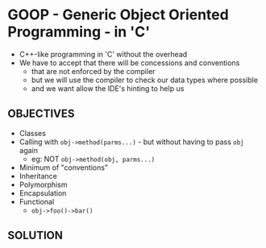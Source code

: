 # GOOP - Generic Object Oriented Programming - in 'C'
- C++-like programming in 'C' without the overhead
- We have to accept that there will be concessions and conventions
    - that are not enforced by the compiler
    - but we will use the compiler to check our data types where possible
    - and we want allow the IDE's hinting to help us

## OBJECTIVES
- Classes
- Calling with `obj->method(parms...)` - but without having to pass `obj` again
    - eg: NOT `obj->method(obj, parms...)`
- Minimum of "conventions"
- Inheritance
- Polymorphism
- Encapsulation
- Functional 
    - `obj->foo()->bar()`

## SOLUTION
